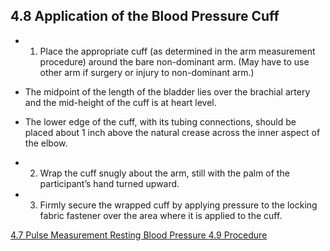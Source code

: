 ## 4.8 Application of the Blood Pressure Cuff

* 1. Place the appropriate cuff (as determined in the arm measurement procedure) around the bare non-dominant arm. (May have to use other arm if surgery or injury to non-dominant arm.)

 * The midpoint of the length of the bladder lies over the brachial artery and the mid-height of the cuff is at heart level.
 * The lower edge of the cuff, with its tubing connections, should be placed about 1 inch above the natural crease across the inner aspect of the elbow.

* 2. Wrap the cuff snugly about the arm, still with the palm of the participant’s hand turned upward.
* 3. Firmly secure the wrapped cuff by applying pressure to the locking fabric fastener over the area where it is applied to the cuff.


<div class="center">
<div class="btn-group">
  <a href=":pages_path:/manuals/resting-blood-pressure/4-07-pulse-measurement.md" class="btn btn-default">
    <span class="glyphicon glyphicon-chevron-left"></span>
    4.7 Pulse Measurement
  </a>

  <a href=":pages_path:/manuals/resting-blood-pressure" class="btn btn-default">
    <span class="glyphicon glyphicon-chevron-up"></span>
    Resting Blood Pressure
  </a>

  <a href=":pages_path:/manuals/resting-blood-pressure/4-09-procedure.md" class="btn btn-success">
    4.9 Procedure
    <span class="glyphicon glyphicon-chevron-right"></span>
  </a>
</div>
</div>
